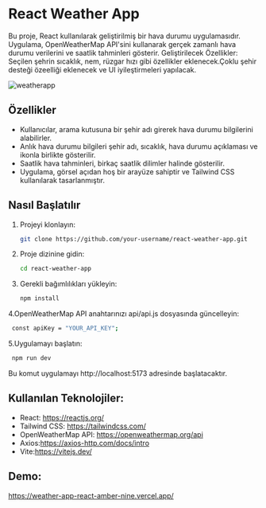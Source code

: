 # React Weather App

Bu proje, React kullanılarak geliştirilmiş bir hava durumu uygulamasıdır. Uygulama, OpenWeatherMap API'sini kullanarak gerçek zamanlı hava durumu verilerini ve saatlik tahminleri gösterir.
Geliştirilecek Özellikler: Seçilen şehrin sıcaklık, nem, rüzgar hızı gibi özellikler eklenecek.Çoklu şehir desteği özeelliği eklenecek ve UI iyileştirmeleri yapılacak.

![weatherapp](https://github.com/MelikeDemiralayy/weatherApp/assets/147873534/e8392e78-489d-4eb2-af5e-153e450f67bf)


## Özellikler

- Kullanıcılar, arama kutusuna bir şehir adı girerek hava durumu bilgilerini alabilirler.
- Anlık hava durumu bilgileri şehir adı, sıcaklık, hava durumu açıklaması ve ikonla birlikte gösterilir.
- Saatlik hava tahminleri, birkaç saatlik dilimler halinde gösterilir.
- Uygulama, görsel açıdan hoş bir arayüze sahiptir ve Tailwind CSS kullanılarak tasarlanmıştır.

## Nasıl Başlatılır

1. Projeyi klonlayın:

   ```bash
   git clone https://github.com/your-username/react-weather-app.git
2. Proje dizinine gidin:

   ```bash
   cd react-weather-app

3. Gerekli bağımlılıkları yükleyin:

   ```bash
   npm install 


  4.OpenWeatherMap API anahtarınızı api/api.js dosyasında güncelleyin:

   ```bash
    const apiKey = "YOUR_API_KEY";
```

5.Uygulamayı başlatın:
   ```bash
    npm run dev 
```
Bu komut uygulamayı http://localhost:5173 adresinde başlatacaktır.


## Kullanılan Teknolojiler:

- React: https://reactjs.org/
- Tailwind CSS: https://tailwindcss.com/
- OpenWeatherMap API: https://openweathermap.org/api
- Axios:https://axios-http.com/docs/intro
- Vite:https://vitejs.dev/

## Demo:
https://weather-app-react-amber-nine.vercel.app/
